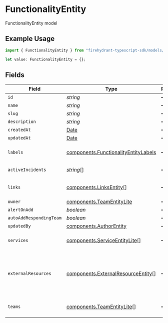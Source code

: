 # FunctionalityEntity

FunctionalityEntity model

## Example Usage

```typescript
import { FunctionalityEntity } from "firehydrant-typescript-sdk/models/components";

let value: FunctionalityEntity = {};
```

## Fields

| Field                                                                                         | Type                                                                                          | Required                                                                                      | Description                                                                                   |
| --------------------------------------------------------------------------------------------- | --------------------------------------------------------------------------------------------- | --------------------------------------------------------------------------------------------- | --------------------------------------------------------------------------------------------- |
| `id`                                                                                          | *string*                                                                                      | :heavy_minus_sign:                                                                            | N/A                                                                                           |
| `name`                                                                                        | *string*                                                                                      | :heavy_minus_sign:                                                                            | N/A                                                                                           |
| `slug`                                                                                        | *string*                                                                                      | :heavy_minus_sign:                                                                            | N/A                                                                                           |
| `description`                                                                                 | *string*                                                                                      | :heavy_minus_sign:                                                                            | N/A                                                                                           |
| `createdAt`                                                                                   | [Date](https://developer.mozilla.org/en-US/docs/Web/JavaScript/Reference/Global_Objects/Date) | :heavy_minus_sign:                                                                            | N/A                                                                                           |
| `updatedAt`                                                                                   | [Date](https://developer.mozilla.org/en-US/docs/Web/JavaScript/Reference/Global_Objects/Date) | :heavy_minus_sign:                                                                            | N/A                                                                                           |
| `labels`                                                                                      | [components.FunctionalityEntityLabels](../../models/components/functionalityentitylabels.md)  | :heavy_minus_sign:                                                                            | An object of label key and values                                                             |
| `activeIncidents`                                                                             | *string*[]                                                                                    | :heavy_minus_sign:                                                                            | List of active incident guids                                                                 |
| `links`                                                                                       | [components.LinksEntity](../../models/components/linksentity.md)[]                            | :heavy_minus_sign:                                                                            | List of links attached to this functionality.                                                 |
| `owner`                                                                                       | [components.TeamEntityLite](../../models/components/teamentitylite.md)                        | :heavy_minus_sign:                                                                            | N/A                                                                                           |
| `alertOnAdd`                                                                                  | *boolean*                                                                                     | :heavy_minus_sign:                                                                            | N/A                                                                                           |
| `autoAddRespondingTeam`                                                                       | *boolean*                                                                                     | :heavy_minus_sign:                                                                            | N/A                                                                                           |
| `updatedBy`                                                                                   | [components.AuthorEntity](../../models/components/authorentity.md)                            | :heavy_minus_sign:                                                                            | N/A                                                                                           |
| `services`                                                                                    | [components.ServiceEntityLite](../../models/components/serviceentitylite.md)[]                | :heavy_minus_sign:                                                                            | Services this functionality provides                                                          |
| `externalResources`                                                                           | [components.ExternalResourceEntity](../../models/components/externalresourceentity.md)[]      | :heavy_minus_sign:                                                                            | Information about known linkages to representations of services outside of FireHydrant.       |
| `teams`                                                                                       | [components.TeamEntityLite](../../models/components/teamentitylite.md)[]                      | :heavy_minus_sign:                                                                            | List of teams attached to the functionality                                                   |